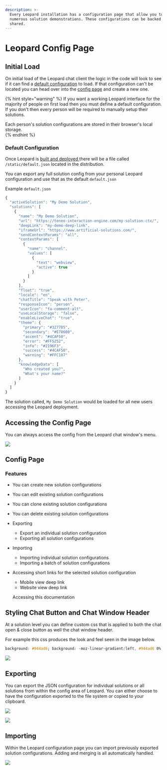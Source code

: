 ```yaml
---
description: >-
  Every Leopard installation has a configuration page that allow you to create
  numerous solution demonstrations. These configurations can be backed up and
  shared.
---
```


# Leopard Config Page

## Initial Load

On initial load of the Leopard chat client the logic in the code will look to see if it can find a [default configuration](leopard-config-page.md#default-configuration) to load. If that configuration can't be located you can head over into the [config page](leopard-config-page.md#config-page) and create a new one.

{% hint style="warning" %}
If you want a working Leopard interface for the majority of people on first load then you must define a default configuration. If you don't then every person will be required to manually setup their solutions. 

Each person's solution configurations are stored in their browser's local storage.  
{% endhint %}

### Default Configuration

Once Leopard is [built and deployed ](../installation.md#build)there will be a file called `/static/default.json` located in the distribution. 

You can export any full solution config from your personal Leopard configuration and use that as the default `default.json`  

Example `default.json`

```javascript
{
  "activeSolution": "My Demo Solution",
  "solutions": [
    {
      "name": "My Demo Solution",
      "url": "https://teneo-interaction-engine.com/my-solution-ctx/",
      "deepLink": "my-demo-deep-link",
      "iframeUrl": "https://www.artificial-solutions.com/",
      "sendContextParams": "all",
      "contextParams": [
        {
          "name": "channel",
          "values": [
            {
              "text": "webview",
              "active": true
            }
          ]
        }
      ],
      "float": "true",
      "locale": "en",
      "chatTitle": "Speak with Peter",
      "responseIcon": "person",
      "userIcon": "fa-comment-alt",
      "useLocalStorage": "false",
      "enableLiveChat": "true",
      "theme": {
        "primary": "#3277D5",
        "secondary": "#E78600",
        "accent": "#4CAF50",
        "error": "#FF5252",
        "info": "#2196F3",
        "success": "#4CAF50",
        "warning": "#FFC107"
      },
      "knowledgeData": [
        "Who created you?",
        "What's your name?"
      ]
    }
  ]
}
```

The solution called, `My Demo Solution` would be loaded for all new users accessing the Leopard deployment.

## Accessing the Config Page

You can always access the config from the Leopard chat window's menu.

![](../.gitbook/assets/config-page.jpg)

## Config Page

### Features

* You can create new solution configurations
* You can edit existing solution configurations
* You can clone existing solution configurations
* You can delete existing solution configurations
* Exporting
  * Export an individual solution configuration
  * Exporting all solution configurations
* Importing
  * Importing individual solution configurations
  * Importing a batch of solution configurations 
* Accessing short links for the selected solution configuration

  * Mobile view deep link
  * Website view deep link

  Accessing this documentation

## Styling Chat Button and Chat Window Header

At a solution level you can define custom css that is applied to both the chat open & close button as well the chat window header.

For example this css produces the look and feel seen in the image below.

```css
background: #944ad6; background: -moz-linear-gradient(left, #944ad6 0%, #207cca 90%, #207cca 100%, #207cca 100%, #207cca 100%, #1c76d6 100%, #207cca 101%, #207cca 101%, #207cca 102%, #207cca 102%); background: -webkit-linear-gradient(left,  #944ad6 0%,#207cca 90%,#207cca 100%,#207cca 100%,#207cca 100%,#1c76d6 100%,#207cca 101%,#207cca 101%,#207cca 102%,#207cca 102%); background: linear-gradient(to right,  #944ad6 0%,#207cca 90%,#207cca 100%,#207cca 100%,#207cca 100%,#1c76d6 100%,#207cca 101%,#207cca 101%,#207cca 102%,#207cca 102%); filter: progid:DXImageTransform.Microsoft.gradient( startColorstr='#944ad6', endColorstr='#207cca',GradientType=1 );
```

![](../.gitbook/assets/style.png)

## Exporting

You can export the JSON configuration for individual solutions or all solutions from within the config area of Leopard. You can either choose to have the configuration exported to the file system or copied to your clipboard. 

![](../.gitbook/assets/export-indiv.png)

![](../.gitbook/assets/export-all.png)

## Importing

Within the Leopard configuration page you can import previously exported solution configurations.  Adding and merging is all automatically handled.  

![](../.gitbook/assets/upload.png)

